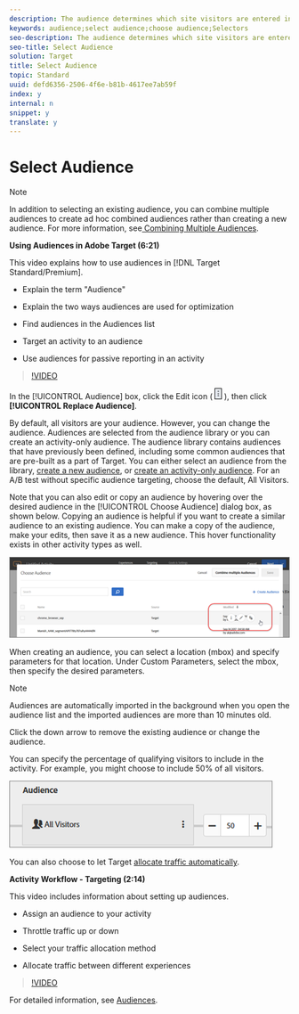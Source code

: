 ```yaml
---
description: The audience determines which site visitors are entered into your activity.
keywords: audience;select audience;choose audience;Selectors
seo-description: The audience determines which site visitors are entered into your activity.
seo-title: Select Audience
solution: Target
title: Select Audience
topic: Standard
uuid: defd6356-2506-4f6e-b81b-4617ee7ab59f
index: y
internal: n
snippet: y
translate: y
---
```


# Select Audience


>[!NOTE]
>
>In addition to selecting an existing audience, you can combine multiple audiences to create ad hoc combined audiences rather than creating a new audience. For more information, see[ Combining Multiple Audiences](../../../c_target/c_audiences/c_combining-multiple-audiences.md#concept_A7386F1EA4394BD2AB72399C225981E5). 



**Using Audiences in Adobe Target (6:21)** 

This video explains how to use audiences in [!DNL  Target Standard/Premium]. 


* Explain the term "Audience" 

* Explain the two ways audiences are used for optimization 

* Find audiences in the Audiences list 

* Target an activity to an audience 

* Use audiences for passive reporting in an activity 



>[!VIDEO](https://vimeo.com/TAMBpW9vpOI) 

In the [!UICONTROL  Audience] box, click the Edit icon (  ![](assets/icon_more_options.png) ), then click **[!UICONTROL  Replace Audience]**. 

By default, all visitors are your audience. However, you can change the audience. Audiences are selected from the audience library or you can create an activity-only audience. The audience library contains audiences that have previously been defined, including some common audiences that are pre-built as a part of Target. You can either select an audience from the library, [ create a new audience](../../../c_target/c_audiences/t_create-audience.md#task_1D507519D3AD4390B507F188BD294DC1), or [ create an activity-only audience](../../../c_target/c_audiences/creating-activity-only-audience.md#concept_A6BADCF530ED4AE1852E677FEBE68483). For an A/B test without specific audience targeting, choose the default, All Visitors. 

Note that you can also edit or copy an audience by hovering over the desired audience in the [!UICONTROL  Choose Audience] dialog box, as shown below. Copying an audience is helpful if you want to create a similar audience to an existing audience. You can make a copy of the audience, make your edits, then save it as a new audience. This hover functionality exists in other activity types as well. 

![](assets/audience_picker_hover.png) 

When creating an audience, you can select a location (mbox) and specify parameters for that location. Under Custom Parameters, select the mbox, then specify the desired parameters. 


>[!NOTE]
>
>Audiences are automatically imported in the background when you open the audience list and the imported audiences are more than 10 minutes old.



Click the down arrow to remove the existing audience or change the audience. 

You can specify the percentage of qualifying visitors to include in the activity. For example, you might choose to include 50% of all visitors. 

![](assets/audperc.png) 

You can also choose to let Target [ allocate traffic automatically](../../../c_activities/automated_traffic_allocation/automated_traffic_allocation.md#concept_A1407678796B4C569E94CBA8A9F7F5D4). 

**Activity Workflow - Targeting (2:14)** 

This video includes information about setting up audiences. 


* Assign an audience to your activity 

* Throttle traffic up or down 

* Select your traffic allocation method 

* Allocate traffic between different experiences 



>[!VIDEO](https://vimeo.com/LOmBgKPeBtA) 

For detailed information, see [ Audiences](../../../c_target/c_audiences/c_audiences.md#concept_65BE870D290E412D8BBF557EEA67C271). 

